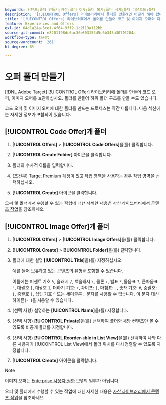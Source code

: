 ```yaml
---
keywords: 컨텐츠;폴더 만들기;자산;폴더 이동;폴더 복사;폴더 삭제;폴더 다운로드;폴더
description: '[!UICONTROL Offers] 라이브러리에서 폴더를 만들려면 어떻게 해야 합니까?'
title: '[!UICONTROL Offers] 라이브러리에서 폴더를 만들어 코드 및 이미지 오퍼와 다른 폴더를 보관하는 방법에 대해 알아봅니다.'
feature: Experiences and Offers
exl-id: 64d1a24a-5ce1-4f64-9ff2-1c2f13a112bb
source-git-commit: e8201198dc6ac36e803153d5c6b345a30716204a
workflow-type: tm+mt
source-wordcount: '261'
ht-degree: 6%

---
```


# 오퍼 폴더 만들기

[!DNL Adobe Target] [!UICONTROL Offer] 라이브러리에 폴더를 만들어 코드 오퍼, 이미지 오퍼를 보관하십시오. 폴더를 만들어 하위 폴더 구조를 만들 수도 있습니다.

코드 오퍼 및 이미지 오퍼에 대한 폴더를 만드는 프로세스는 약간 다릅니다. 다음 섹션에는 자세한 정보가 포함되어 있습니다.

## [!UICONTROL Code Offer]개 폴더

1. **[!UICONTROL Offers]** > **[!UICONTROL Code Offers]**&#x200B;을(를) 클릭합니다.

1. **[!UICONTROL Create Folder]** 아이콘을 클릭합니다.

1. 폴더의 수사적 이름을 입력합니다.

1. (조건부) [Target Premium](/help/main/c-intro/intro.md#premium) 계정이 있고 [작업 영역](/help/main/administrating-target/c-user-management/property-channel/properties-overview.md##section_B82EB409B67C4D9D9D20CE30E48DB1DC)을 사용하는 경우 작업 영역을 선택하십시오.

1. **[!UICONTROL Create]** 아이콘을 클릭합니다.

오퍼 및 폴더에서 수행할 수 있는 작업에 대한 자세한 내용은 [자산 라이브러리에서 콘텐츠 작업](/help/main/c-experiences/c-manage-content/assets-working.md)을 참조하세요.

## [!UICONTROL Image Offer]개 폴더

1. **[!UICONTROL Offers]** > **[!UICONTROL Image Offers]**&#x200B;을(를) 클릭합니다.

1. **[!UICONTROL Create]** > **[!UICONTROL Folder]**&#x200B;을(를) 클릭합니다.

1. 폴더에 대한 설명 **[!UICONTROL Title]**&#x200B;을(를) 지정하십시오.

   예를 들어 보유하고 있는 콘텐츠의 유형을 포함할 수 있습니다.

   이름에는 퍼센트 기호 `%`, 슬래시 `/`, 백슬래시 `\`, 콜론 `:`, 별표 `*`, 물음표 `?`, 큰따옴표 `"`, 대괄호 `[`, 대괄호 `]`, 더하기 기호: `+`, 파이프: `|`, 마침표: `.`, 숫자 기호: `#`, 중괄호: `{`, 중괄호 `}`, 삽입 기호 `^` 또는 세미콜론 `;` 문자를 사용할 수 없습니다. 이 문자 대신 하이픈(`- `)을 사용할 수 있습니다.

1. (선택 사항) 설명하는 **[!UICONTROL Name]**&#x200B;을(를) 지정합니다.
1. (선택 사항) **[!UICONTROL Private]**&#x200B;을(를) 선택하여 폴더와 해당 컨텐츠만 볼 수 있도록 비공개 폴더를 지정합니다.
1. (선택 사항) **[!UICONTROL Reorder-able in List View]**&#x200B;을(를) 선택하여 나와 다른 사용자가 [!UICONTROL List View]에서 폴더 위치를 다시 정렬할 수 있도록 지정합니다.

1. **[!UICONTROL Create]** 아이콘을 클릭합니다.

>[!NOTE]
>
>이미지 오퍼는 [Enterprise 사용자 권한](/help/main/administrating-target/c-user-management/property-channel/property-channel.md) 모델의 일부가 아닙니다.

오퍼 및 폴더에서 수행할 수 있는 작업에 대한 자세한 내용은 [자산 라이브러리에서 콘텐츠 작업](/help/main/c-experiences/c-manage-content/assets-working.md)을 참조하세요.
